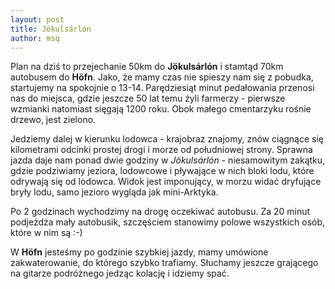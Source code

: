 ```yaml
---
layout: post
title: Jökulsárlón
author: msq
---
```


Plan na dziś to przejechanie 50km do **Jökulsárlón** i stamtąd 70km autobusem do
**Höfn**. Jako, że mamy czas nie spieszy nam się z pobudka, startujemy na spokojnie
o 13-14. Parędziesiąt minut pedałowania przenosi nas do miejsca, gdzie jeszcze
50 lat temu żyli farmerzy - pierwsze wzmianki natomiast sięgają 1200 roku. Obok
małego cmentarzyku rośnie drzewo, jest zielono.

Jedziemy dalej w kierunku lodowca - krajobraz znajomy, znów ciągnące się
kilometrami odcinki prostej drogi i morze od południowej strony. Sprawna jazda
daje nam ponad dwie godziny w *Jökulsárlón* - niesamowitym zakątku, gdzie
podziwiamy jeziora, lodowcowe i pływające w nich bloki lodu, które odrywają się
od lodowca. Widok jest imponujący, w morzu widać dryfujące bryły lodu, samo
jezioro wygląda jak mini-Arktyka.

Po 2 godzinach wychodzimy na drogę oczekiwać autobusu. Za 20 minut podjeżdża
mały autobusik, szczęściem stanowimy polowe wszystkich osób, które w nim są :-)

W **Höfn** jesteśmy po godzinie szybkiej jazdy, mamy umówione zakwaterowanie, do
którego szybko trafiamy. Słuchamy jeszcze grającego na gitarze podróżnego jedząc
kolację i idziemy spać.

